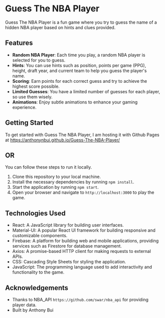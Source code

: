 # Guess The NBA Player

Guess The NBA Player is a fun game where you try to guess the name of a hidden NBA player based on hints and clues provided.

## Features

- **Random NBA Player**: Each time you play, a random NBA player is selected for you to guess.
- **Hints**: You can use hints such as position, points per game (PPG), height, draft year, and current team to help you guess the player's name.
- **Scoring**: Earn points for each correct guess and try to achieve the highest score possible.
- **Limited Guesses**: You have a limited number of guesses for each player, so use them wisely.
- **Animations**: Enjoy subtle animations to enhance your gaming experience.

## Getting Started

To get started with Guess The NBA Player, I am hosting it with Github Pages at https://anthonynbui.github.io/Guess-The-NBA-Player/

## OR

You can follow these steps to run it locally.

1. Clone this repository to your local machine.
2. Install the necessary dependencies by running `npm install`.
3. Start the application by running `npm start`.
4. Open your browser and navigate to `http://localhost:3000` to play the game.

## Technologies Used

- React: A JavaScript library for building user interfaces.
- Material-UI: A popular React UI framework for building responsive and customizable components.
- Firebase: A platform for building web and mobile applications, providing services such as Firestore for database management.
- Axios: A promise-based HTTP client for making requests to external APIs.
- CSS: Cascading Style Sheets for styling the application.
- JavaScript: The programming language used to add interactivity and functionality to the game.

## Acknowledgements

- Thanks to NBA_API `https://github.com/swar/nba_api` for providing player data.
- Built by Anthony Bui